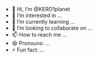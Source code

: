 - 👋 Hi, I’m @KERO1planet
- 👀 I’m interested in ...
- 🌱 I’m currently learning ...
- 💞️ I’m looking to collaborate on ...
- 📫 How to reach me ...
- 😄 Pronouns: ...
- ⚡ Fun fact: ...

<!---
KERO1planet/KERO1planet is a ✨ special ✨ repository because its `README.md` (this file) appears on your GitHub profile.
You can click the Preview link to take a look at your changes.
--->
